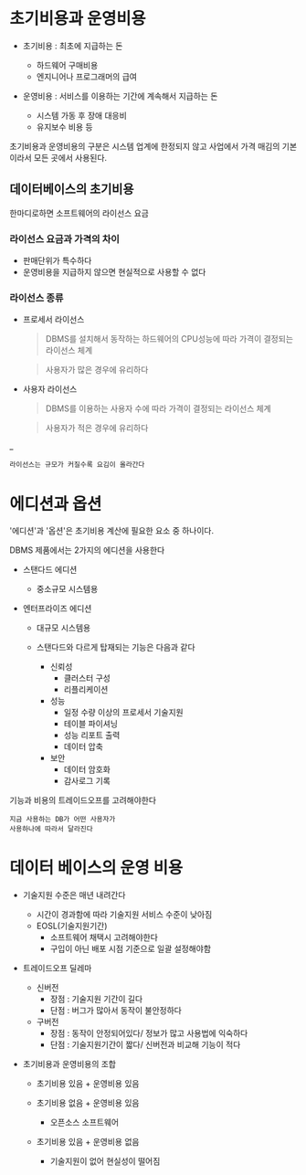 # 초기비용과 운영비용

+ 초기비용 : 최초에 지급하는 돈

    + 하드웨어 구매비용
    + 엔지니어나 프로그래머의 급여

+ 운영비용 : 서비스를 이용하는 기간에 계속해서 지급하는 돈

    + 시스템 가동 후 장애 대응비
    + 유지보수 비용 등

초기비용과 운영비용의 구분은 시스템 업계에 한정되지 않고 사업에서 가격 매김의 기본이라서 모든 곳에서 사용된다.

## 데이터베이스의 초기비용

한마디로하면 소프트웨어의 라이선스 요금

### 라이선스 요금과 가격의 차이

+ 판매단위가 특수하다
+ 운영비용을 지급하지 않으면 현실적으로 사용할 수 없다

### 라이선스 종류

+ 프로세서 라이선스
    > DBMS를 설치해서 동작하는 하드웨어의 CPU성능에 따라 가격이 결정되는 라이선스 체계

    > 사용자가 많은 경우에 유리하다
    
+ 사용자 라이선스
    > DBMS를 이용하는 사용자 수에 따라 가격이 결정되는 라이선스 체계
    
    > 사용자가 적은 경우에 유리하다

_

    라이선스는 규모가 커질수록 요김이 올라간다

# 에디션과 옵션

'에디션'과 '옵션'은 초기비용 계산에 필요한 요소 중 하나이다.

DBMS 제품에서는 2가지의 에디션을 사용한다

+ 스탠다드 에디션

    + 중소규모 시스템용

+ 엔터프라이즈 에디션

    + 대규모 시스템용

    + 스탠다드와 다르게 탑재되는 기능은 다음과 같다

        + 신뢰성
            + 클러스터 구성
            + 리플리케이션
        + 성능
            + 일정 수량 이상의 프로세서 기술지원
            + 테이블 파이셔닝
            + 성능 리포트 출력
            + 데이터 압축
        + 보안
            + 데이터 암호화
            + 감사로그 기록

기능과 비용의 트레이드오프를 고려해야한다

    지금 사용하는 DB가 어떤 사용자가
    사용하나에 따라서 달라진다

# 데이터 베이스의 운영 비용

+ 기술지원 수준은 매년 내려간다

    + 시간이 경과함에 따라 기술지원 서비스 수준이 낮아짐
    + EOSL(기술지원기간)
        + 소프트웨어 채택시 고려해야한다
        + 구입이 아닌 배포 시점 기준으로 일괄 설정해야함

+ 트레이드오프 딜레마

    + 신버전
        + 장점 : 기술지원 기간이 길다
        + 단점 : 버그가 많아서 동작이 불안정하다
    + 구버전
        + 장점 : 동작이 안정되어있다/ 정보가 많고 사용법에 익숙하다
        + 단점 : 기술지원기간이 짧다/ 신버전과 비교해 기능이 적다

+ 초기비용과 운영비용의 조합

    + 초기비용 있음 + 운영비용 있음

    + 초기비용 없음 + 운영비용 있음

        + 오픈소스 소프트웨어

    + 초기비용 있음 + 운영비용 없음
    
        + 기술지원이 없어 현실성이 떨어짐
